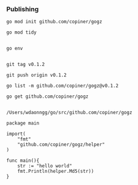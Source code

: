 ### Publishing
    
```
go mod init github.com/copiner/gogz

go mod tidy


```

```
go env
    
```
```
git tag v0.1.2

git push origin v0.1.2
```

```
go list -m github.com/copiner/gogz@v0.1.2
```


```
go get github.com/copiner/gogz
    
```

```
/Users/wdaonngg/go/src/github.com/copiner/gogz    
```
```
package main

import(
	"fmt"
	"github.com/copiner/gogz/helper"
)

func main(){
	str := "hello world"
	fmt.Println(helper.Md5(str))
}
```
    